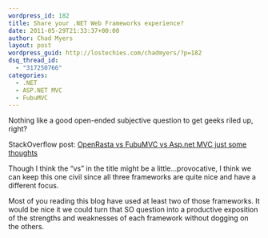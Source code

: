 ```yaml
---
wordpress_id: 182
title: Share your .NET Web Frameworks experience?
date: 2011-05-29T21:33:37+00:00
author: Chad Myers
layout: post
wordpress_guid: http://lostechies.com/chadmyers/?p=182
dsq_thread_id:
  - "317250766"
categories:
  - .NET
  - ASP.NET MVC
  - FubuMVC
---
```

Nothing like a good open-ended subjective question to get geeks riled up, right?

StackOverflow post: [OpenRasta vs FubuMVC vs Asp.net MVC just some thoughts](http://stackoverflow.com/questions/6158737/openrasta-vs-fubumvc-vs-asp-net-mvc-just-some-thoughts/)

Though I think the &#8220;vs&#8221; in the title might be a little&#8230;provocative, I think we can keep this one civil since all three frameworks are quite nice and have a different focus.

Most of you reading this blog have used at least two of those frameworks. It would be nice it we could turn that SO question into a productive exposition of the strengths and weaknesses of each framework without dogging on the others.